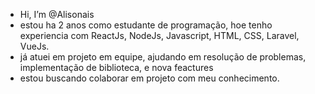 - Hi, I’m @Alisonais
- estou ha 2 anos como estudante de programação, hoe tenho experiencia com ReactJs, NodeJs, Javascript, HTML, CSS, Laravel, VueJs.  
- já atuei em projeto em equipe, ajudando em resolução de problemas, implementação de biblioteca, e nova feactures
- estou buscando colaborar em projeto com meu conhecimento.

<!---
Alisonais/Alisonais is a ✨ special ✨ repository because its `README.md` (this file) appears on your GitHub profile.
You can click the Preview link to take a look at your changes.
--->

